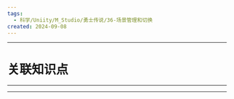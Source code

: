 ```yaml
---
tags:
  - 科学/Uniity/M_Studio/勇士传说/36-场景管理和切换
created: 2024-09-08
---
```


---
# 关联知识点



---




---
